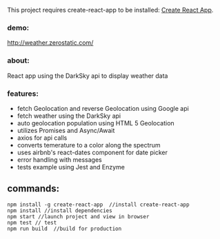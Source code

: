 This project requires create-react-app to be installed: [Create React App](https://github.com/facebookincubator/create-react-app).

### demo:
http://weather.zerostatic.com/

### about:
React app using the DarkSky api to display weather data

### features:
- fetch Geolocation and reverse Geolocation using Google api
- fetch weather using the DarkSky api
- auto geolocation population using HTML 5 Geolocation
- utilizes Promises and Async/Await
- axios for api calls
- converts temerature to a color along the spectrum
- uses airbnb's react-dates component for date picker
- error handling with messages
- tests example using Jest and Enzyme

## commands:

```
npm install -g create-react-app  //install create-react-app
npm install //install dependencies
npm start //launch project and view in browser
npm test // test
npm run build  //build for production
```